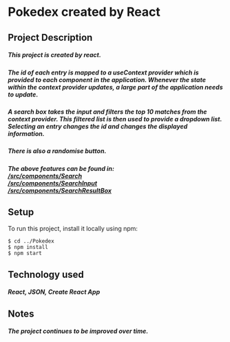 # Pokedex created by React

## Project Description
##### This project is created by react. 
##### The id of each entry is mapped to a **useContext** provider which is provided to each component in the application. Whenever the state within the context provider updates, a large part of the application needs to update. 
##### A search box takes the input and filters the top 10 matches from the context provider. This filtered list is then used to provide a dropdown list. Selecting an entry changes the id and changes the displayed information. 
##### There is also a randomise button.

##### The above features can be found in: <br>  [/src/components/Search](/src/components/Search.jsx) <br>  [/src/components/SearchInput](/src/components/SearchInput.jsx) <br> [/src/components/SearchResultBox](/src/components/SearchResultBox.jsx)
## Setup
To run this project, install it locally using npm:

```
$ cd ../Pokedex
$ npm install
$ npm start
```
## Technology used
##### React, JSON, Create React App
## Notes
##### The project continues to be improved over time. 
